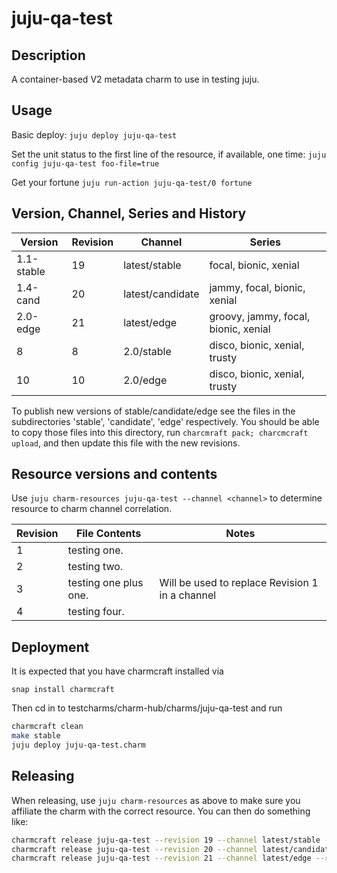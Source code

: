 # juju-qa-test

## Description

A container-based V2 metadata charm to use in testing juju.

## Usage

Basic deploy: 
`juju deploy juju-qa-test`

Set the unit status to the first line of the resource, if available, one time:
`juju config juju-qa-test foo-file=true`

Get your fortune
`juju run-action juju-qa-test/0 fortune`


## Version, Channel, Series and History
| Version    | Revision | Channel          | Series                               |
| ---------- | -------- | ---------------- | ------------------------------------ |
| 1.1-stable | 19       | latest/stable    | focal, bionic, xenial                |
| 1.4-cand   | 20       | latest/candidate | jammy, focal, bionic, xenial         |
| 2.0-edge   | 21       | latest/edge      | groovy, jammy, focal, bionic, xenial |
| 8          | 8        | 2.0/stable       | disco, bionic, xenial, trusty        |
| 10         | 10       | 2.0/edge         | disco, bionic, xenial, trusty        |

To publish new versions of stable/candidate/edge see the files in the
subdirectories 'stable', 'candidate', 'edge' respectively. You should be able
to copy those files into this directory, run `charcmraft pack; charcmcraft upload`,
and then update this file with the new revisions.


## Resource versions and contents

Use `juju charm-resources juju-qa-test --channel <channel>` to determine resource to charm channel correlation.

| Revision | File Contents         | Notes                                           |
| -------- | --------------------- | ----------------------------------------------- |
| 1        | testing one.          |                                                 |
| 2        | testing two.          |                                                 |
| 3        | testing one plus one. | Will be used to replace Revision 1 in a channel |
| 4        | testing four.         |                                                 |


## Deployment

It is expected that you have charmcraft installed via

`snap install charmcraft`

Then cd in to testcharms/charm-hub/charms/juju-qa-test and run

```bash
charmcraft clean
make stable
juju deploy juju-qa-test.charm
```

## Releasing

When releasing, use `juju charm-resources` as above to make sure you affiliate the charm with the correct resource.
You can then do something like:

```bash
charmcraft release juju-qa-test --revision 19 --channel latest/stable --resource foo-file:2
charmcraft release juju-qa-test --revision 20 --channel latest/candidate --resource foo-file:4
charmcraft release juju-qa-test --revision 21 --channel latest/edge --resource foo-file:4
```
